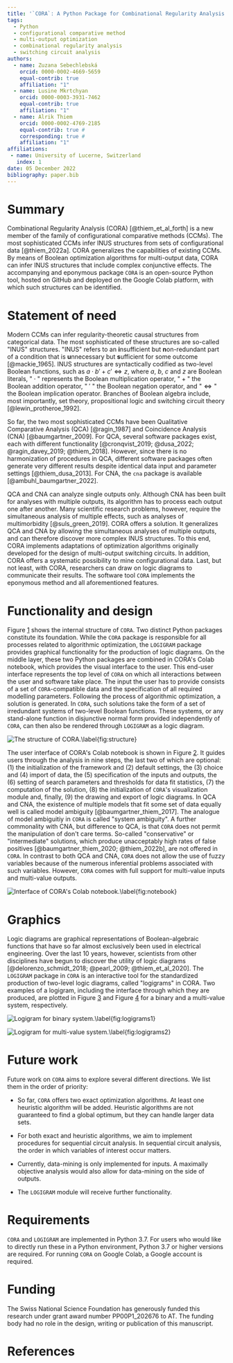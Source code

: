 ```yaml
---
title: '`CORA`: A Python Package for Combinational Regularity Analysis'
tags:
  - Python
  - configurational comparative method
  - multi-output optimization
  - combinational regularity analysis
  - switching circuit analysis
authors:
  - name: Zuzana Sebechlebská
    orcid: 0000-0002-4669-5659
    equal-contrib: true
    affiliation: "1" 
  - name: Lusine Mkrtchyan
    orcid: 0000-0003-3931-7462
    equal-contrib: true
    affiliation: "1"
  - name: Alrik Thiem
    orcid: 0000-0002-4769-2185
    equal-contrib: true # 
    corresponding: true # 
    affiliation: "1"
affiliations:
 - name: University of Lucerne, Switzerland
   index: 1
date: 05 December 2022
bibliography: paper.bib
---
```


# Summary 

Combinational Regularity Analysis (CORA) [@thiem_et_al_forth] is a new member of the family of configurational comparative methods (CCMs). The most sophisticated CCMs infer INUS structures from sets of configurational data [@thiem_2022a]. CORA generalizes the capabilities of existing CCMs. By means of Boolean optimization algorithms for multi-output data, CORA can infer INUS structures that include complex conjunctive effects. The accompanying and eponymous package `CORA` is an open-source Python tool, hosted on GitHub and deployed on the Google Colab platform, with which such structures can be identified.

# Statement of need

Modern CCMs can infer regularity-theoretic causal structures from categorical data. The most sophisticated of these structures are so-called "INUS" structures. "INUS" refers to an **i**nsufficient but **n**on-redundant part of a condition that is **u**nnecessary but **s**ufficient for some outcome [@mackie_1965]. INUS structures are syntactically codified as two-level Boolean functions, such as $a\cdot b' + c' \Leftrightarrow z$, where $a$, $b$, $c$ and $z$ are Boolean literals, $\text{"} \cdot \text{"}$ represents the Boolean multiplication operator, $\text{"} + \text{"}$ the Boolean addition operator, $\text{" } ' \text{ "}$ the Boolean negation operator, and $\text{"}\Leftrightarrow\text{"}$ the Boolean implication operator. Branches of Boolean algebra include, most importantly, set theory, propositional logic and switching circuit theory [@lewin_protheroe_1992].

So far, the two most sophisticated CCMs have been Qualitative Comparative Analysis (QCA) [@ragin_1987] and Coincidence Analysis (CNA) [@baumgartner_2009]. For QCA, several software packages exist, each with different functionality [@cronqvist_2019; @dusa_2022; @ragin_davey_2019; @thiem_2018]. However, since there is no harmonization of procedures in QCA, different software packages often generate very different results despite identical data input and parameter settings [@thiem_dusa_2013]. For CNA, the `cna` package is available [@ambuhl_baumgartner_2022].

QCA and CNA can analyze single outputs only. Although CNA has been built for analyses with multiple outputs, its algorithm has to process each output one after another. Many scientific research problems, however, require the simultaneous analysis of multiple effects, such as analyses of multimorbidity [@suls_green_2019]. CORA offers a solution. It generalizes QCA and CNA by allowing the simultaneous analyses of multiple outputs, and can therefore discover more complex INUS structures. To this end, CORA implements adaptations of optimization algorithms originally developed for the design of multi-output switching circuits. In addition, CORA offers a systematic possibility to mine configurational data. Last, but not least, with CORA, researchers can draw on logic diagrams to communicate their results. The software tool `CORA` implements the eponymous method and all aforementioned features.

# Functionality and design 

Figure <a href="#fig:structure" data-reference-type="ref" data-reference="fig:structure">1</a> shows the internal structure of `CORA`. Two distinct Python packages constitute its foundation. While the `CORA` package is responsible for all processes related to algorithmic optimization, the `LOGIGRAM` package provides graphical functionality for the production of logic diagrams. On the middle layer, these two Python packages are combined in CORA's Colab notebook, which provides the visual interface to the user. This end-user interface represents the top level of `CORA` on which all interactions between the user and software take place. The input the user has to provide consists of a set of `CORA`-compatible data and the specification of all required modelling parameters. Following the process of algorithmic optimization, a solution is generated. In `CORA`, such solutions take the form of a set of irredundant systems of two-level Boolean functions. These systems, or any stand-alone function in disjunctive normal form provided independently of `CORA`, can then also be rendered through `LOGIGRAM` as a logic diagram.

![The structure of CORA.\label{fig:structure}](cora_structure.png)


The user interface of CORA's Colab notebook is shown in Figure <a href="#fig:notebook" data-reference-type="ref" data-reference="fig:main">2</a>. It guides users through the analysis in nine steps, the last two of which are optional: (1) the initialization of the framework and (2) default settings, the (3) choice and (4) import of data, the (5) specification of the inputs and outputs, the (6) setting of search parameters and thresholds for data fit statistics, (7) the computation of the solution, (8) the initialization of `CORA`'s visualization module and, finally, (9) the drawing and export of logic diagrams. In QCA and CNA, the existence of multiple models that fit some set of data equally well is called model ambiguity [@baumgartner_thiem_2017]. The analogue of model ambiguitiy in `CORA` is called "system ambiguity". A further commonality with CNA, but difference to QCA, is that `CORA` does not permit the manipulation of don't care terms. So-called "conservative" or "intermediate" solutions, which produce unacceptably high rates of false positives [@baumgartner_thiem_2020; @thiem_2022b], are not offered in `CORA`. In contrast to both QCA and CNA, `CORA` does not allow the use of fuzzy variables because of the numerous inferential problems associated with such variables. However, `CORA` comes with full support for multi-value inputs and multi-value outputs.     


![Interface of CORA's Colab notebook.\label{fig:notebook}](cora_colab.png)


# Graphics 

Logic diagrams are graphical representations of Boolean-algebraic functions that have so far almost exclusively been used in electrical engineering. Over the last 10 years, however, scientists from other disciplines have begun to discover the utility of logic diagrams [@delorenzo_schmidt_2018; @pearl_2009; @thiem_et_al_2020]. The `LOGIGRAM` package in `CORA` is an interactive tool for the standardized production of two-level logic diagrams, called "logigrams" in CORA. Two examples of a logigram, including the interface through which they are produced, are plotted in Figure <a href="#fig:logigrams1" data-reference-type="ref" data-reference="fig:logigrams1">3</a> and Figure <a href="#fig:logigrams2" data-reference-type="ref" data-reference="fig:logigrams2">4</a> for a binary and a multi-value system, respectively.

![Logigram for binary system.\label{fig:logigrams1}](scheme_1.png)

![Logigram for multi-value system.\label{fig:logigrams2}](scheme_2.png)



# Future work

Future work on `CORA` aims to explore several different directions. We list them in the order of priority:

-   So far, `CORA` offers two exact optimization algorithms. At least one heuristic algorithm will be added. Heuristic algorithms are not guaranteed to find a global optimum, but they can handle larger data sets.

-   For both exact and heuristic algorithms, we aim to implement procedures for sequential circuit analysis. In sequential circuit analysis, the order in which variables of interest occur matters.

-   Currently, data-mining is only implemented for inputs. A maximally objective analysis would also allow for data-mining on the side of outputs.

-   The `LOGIGRAM` module will receive further functionality.

# Requirements

`CORA` and `LOGIGRAM` are implemented in Python 3.7. For users who would like to directly run these in a Python environment, Python 3.7 or higher versions are required. For running `CORA` on Google Colab, a Google account is required.

# Funding

The Swiss National Science Foundation has generously funded this research under grant award number PP00P1\_202676 to AT. The funding body had no role in the design, writing or publication of this manuscript.

# References 

